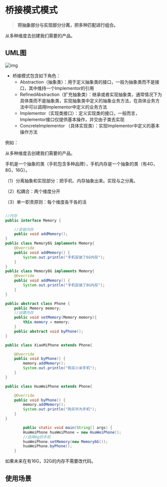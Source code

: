 # 桥接模式模式

> **将抽象部分与实现部分分离，把多种匹配进行组合。**

从多种维度去创建我们需要的产品。



## UML图

![img](http://cdn.processon.com/5d146dbee4b09b5580e9ebca?e=1561623502&token=trhI0BY8QfVrIGn9nENop6JAc6l5nZuxhjQ62UfM:BEEqx9w01HX-ulz6UqgTipc-pZ8=)

- 桥接模式包含如下角色：
  - Abstraction（抽象类）：用于定义抽象类的接口，一般为抽象类而不是接口，其中维持一个Implementor的引用
  - RefinedAbstraction（扩充抽象类）：继承或者实现抽象类，通常情况下为具体类而不是抽象类，实现抽象类中定义的抽象业务方法，在具体业务方法中可以调用Implementor中定义的业务方法
  - Implementor（实现类接口）：定义实现类的接口，一般而言，Implementor接口仅提供基本操作，并交由子类去实现
  - ConcreteImplementor （具体实现类）：实现Implementor中定义的基本操作方法







例如：

从多种维度去创建我们需要的产品。

手机是一个抽象的类（手机包含多种品牌），手机内存是一个抽象的类（有4G，8G，16G）。

（1）分离抽象和实现部分：把手机、内存抽象出来。实现与之分离。

（2）松耦合：两个维度分开

（3）单一职责原则：每个维度各干各的活

```java

//内存
public interface Memory {

    //安装内存
    public void addMemory();
}
public class Memory6G implements Memory{
    @Override
    public void addMemory() {
        System.out.println("手机安装了6G内存");
    }
}
public class Memory8G implements Memory{
    @Override
    public void addMemory() {
        System.out.println("手机安装了8G内存");
    }
}

public abstract class Phone {
    public Memory memory;
    //设置内存
    public void setMemory(Memory memory){
        this.memory = memory;
    }
    public abstract void byPhone();
}

public class XiaoMiPhone extends Phone{

    @Override
    public void byPhone() {
        memory.addMemory();
        System.out.println("购买小米手机");
    }
}

public class HuaWeiPhone extends Phone{

    @Override
    public void byPhone() {
        memory.addMemory();
        System.out.println("购买华为手机");
    }
}

 		public static void main(String[] args) {
        HuaWeiPhone huaWeiPhone = new HuaWeiPhone();
        //选择6g的手机
        huaWeiPhone.setMemory(new Memory6G());
        huaWeiPhone.byPhone();
    }
```

如果未来在有16G，32G的内存不需要改代码。





## 使用场景



